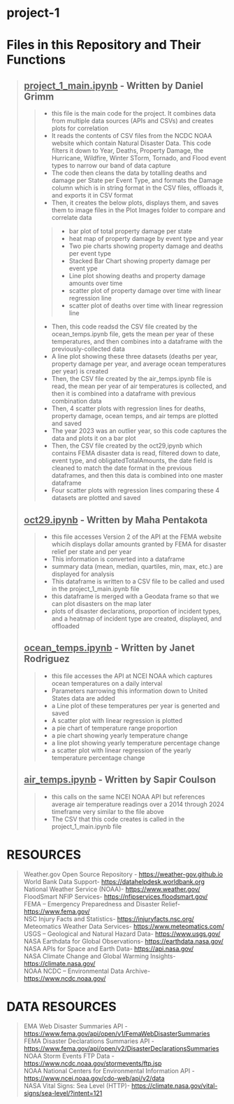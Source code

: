 # project-1
# Files in this Repository and Their Functions
> ##  <ins>project_1_main.ipynb</ins> - Written by Daniel Grimm 
> > - this file is the main code for the project.  It combines data from multiple data sources (APIs and CSVs) and creates plots for correlation
> > - It reads the contents of CSV files from the NCDC NOAA website which contain Natural Disaster Data.  This code filters it down to Year, Deaths, Property Damage, the Hurricane, Wildfire, Winter STorm, Tornado, and Flood event types to narrow our band of data capture
> > - The code then cleans the data by totalling deaths and damage per State per Event Type, and formats the Damage column which is in string format in the CSV files, offloads it, and exports it in CSV format
> > - Then, it creates the below plots, displays them, and saves them to image files in the Plot Images folder to compare and correlate data
> > > - bar plot of total property damage per state
> > > - heat map of property damage by event type and year
> > > - Two pie charts showing property damage and deaths per event type
> > > - Stacked Bar Chart showing property damage per event ype
> > > - Line plot showing deaths and property damage amounts over time
> > > - scatter plot of property damage over time with linear regression line
> > > - scatter plot of deaths over time with linear regression line
> > - Then, this code readsd the CSV file created by the ocean_temps.ipynb file, gets the mean per year of these temperatures, and then combines into a dataframe with the previously-collected data
> > - A line plot showing these three datasets (deaths per year, property damage per year, and average ocean temperatures per year) is created
> > - Then, the CSV file created by the air_temps.ipynb file is read, the mean per year of air temperatures is collected, and then it is combined into a dataframe with previous combination data
> > - Then, 4 scatter plots with regression lines for deaths, property damage, ocean temps, and air temps are plotted and saved
> > - The year 2023 was an outlier year, so this code captures the data and plots it on a bar plot
> > - Then, the CSV file created by the oct29,ipynb which contains FEMA disaster data is read, filtered down to date, event type, and obligatedTotalAmounts, the date field is cleaned to match the date format in the previous dataframes, and then this data is combined into one master dataframe
> > - Four scatter plots with regression lines comparing these 4 datasets are plotted and saved
> ## <ins>oct29.ipynb</ins> - Written by Maha Pentakota
> > - this file accesses Version 2 of the API at the FEMA website whicih displays dollar amounts granted by FEMA for disaster relief per state and per year
> > - This information is converted into a dataframe
> > - summary data (mean, median, quartiles, min, max, etc.) are displayed for analysis
> > - This dataframe is written to a CSV file to be called and used in the project_1_main.ipynb file
> > - this dataframe is merged with a Geodata frame so that we can plot disasters on the map later
> > - plots of disaster declarations, proportion of incident types, and a heatmap of incident type are created, displayed, and offloaded
> ## <ins>ocean_temps.ipynb</ins> - Written by Janet Rodriguez
> > - this file accesses the API at NCEI NOAA which captures ocean temperatures on a daily interval
> > - Parameters narrowing this information down to United States data are added
> > - a Line plot of these temperatures per year is generted and saved
> > - A scatter plot with linear regression is plotted
> > - a pie chart of temperature range proportion
> > - a pie chart showing yearly temperature change
> > - a line plot showing yearly temperature percentage change
> > - a scatter plot with linear regression of the yearly temperature percentage change
> ## <ins>air_temps.ipynb</ins> - Written by Sapir Coulson
> > - this calls on the same NCEI NOAA API but references average air temperature readings over a 2014 through 2024 timeframe very similar to the file above
> > - The CSV that this code creates is called in the project_1_main.ipynb file
> 
# RESOURCES
> Weather.gov Open Source Repository - https://weather-gov.github.io<br>
> World Bank Data Support- https://datahelpdesk.worldbank.org<br>
> National Weather Service (NOAA)- https://www.weather.gov/<br>
> FloodSmart NFIP Services- https://nfipservices.floodsmart.gov/<br>
> FEMA – Emergency Preparedness and Disaster Relief- https://www.fema.gov/<br>
> NSC Injury Facts and Statistics- https://injuryfacts.nsc.org/<br>
> Meteomatics Weather Data Services- https://www.meteomatics.com/<br>
> USGS – Geological and Natural Hazard Data- https://www.usgs.gov/<br>
> NASA Earthdata for Global Observations- https://earthdata.nasa.gov/<br>
> NASA APIs for Space and Earth Data- https://api.nasa.gov/<br>
> NASA Climate Change and Global Warming Insights- https://climate.nasa.gov/<br>
> NOAA NCDC – Environmental Data Archive- https://www.ncdc.noaa.gov/<br>
# DATA RESOURCES
> EMA Web Disaster Summaries API - https://www.fema.gov/api/open/v1/FemaWebDisasterSummaries<br>
> FEMA Disaster Declarations Summaries API -  https://www.fema.gov/api/open/v2/DisasterDeclarationsSummaries<br>
> NOAA Storm Events FTP Data - https://www.ncdc.noaa.gov/stormevents/ftp.jsp<br>
> NOAA National Centers for Environmental Information API - https://www.ncei.noaa.gov/cdo-web/api/v2/data<br>
> NASA Vital Signs: Sea Level (HTTP)- https://climate.nasa.gov/vital-signs/sea-level/?intent=121<br>
